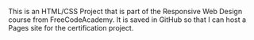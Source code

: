 This is an HTML/CSS Project that is part of the Responsive Web Design course from FreeCodeAcademy.  It is saved in GitHub so that I can host a Pages site for the certification project.  
